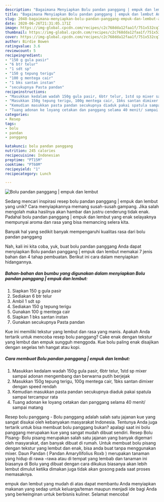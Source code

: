 ```yaml
---
description: "Bagaimana Menyiapkan Bolu pandan panggang | empuk dan lembut Anti Gagal"
title: "Bagaimana Menyiapkan Bolu pandan panggang | empuk dan lembut Anti Gagal"
slug: 2048-bagaimana-menyiapkan-bolu-pandan-panggang-empuk-dan-lembut-anti-gagal
date: 2020-06-26T21:31:05.171Z
image: https://img-global.cpcdn.com/recipes/c2c768dda12faa1f/751x532cq70/bolu-pandan-panggang-empuk-dan-lembut-foto-resep-utama.jpg
thumbnail: https://img-global.cpcdn.com/recipes/c2c768dda12faa1f/751x532cq70/bolu-pandan-panggang-empuk-dan-lembut-foto-resep-utama.jpg
cover: https://img-global.cpcdn.com/recipes/c2c768dda12faa1f/751x532cq70/bolu-pandan-panggang-empuk-dan-lembut-foto-resep-utama.jpg
author: Birdie Bowen
ratingvalue: 3.6
reviewcount: 5
recipeingredient:
- "150 g gula pasir"
- "6 btr telur"
- "1 sdt sp"
- "150 g tepung terigu"
- "100 g mentega cair"
- "1 bks santan instan"
- "secukupnya Pasta pandan"
recipeinstructions:
- "Masukkan kedalam wadah 150g gula pasir, 6btr telur, 1std sp mixer sampai adonan mengembang dan berwarna putih berjejak"
- "Masukkan 150g tepung terigu, 100g mentega cair, 1bks santan dimixer dengan speed rendah"
- "Kemudian masukkan pasta pandan secukupnya diaduk pakai spatula sampai tercampur rata"
- "Tuang adonan ke loyang cetakan dan panggang selama 40 menit/ sampai matang"
categories:
- Resep
tags:
- bolu
- pandan
- panggang

katakunci: bolu pandan panggang 
nutrition: 245 calories
recipecuisine: Indonesian
preptime: "PT15M"
cooktime: "PT60M"
recipeyield: "1"
recipecategory: Lunch

---
```



![Bolu pandan panggang | empuk dan lembut](https://img-global.cpcdn.com/recipes/c2c768dda12faa1f/751x532cq70/bolu-pandan-panggang-empuk-dan-lembut-foto-resep-utama.jpg)

Sedang mencari inspirasi resep bolu pandan panggang | empuk dan lembut yang unik? Cara menyiapkannya memang susah-susah gampang. Jika salah mengolah maka hasilnya akan hambar dan justru cenderung tidak enak. Padahal bolu pandan panggang | empuk dan lembut yang enak selayaknya mempunyai aroma dan rasa yang bisa memancing selera kita.

Banyak hal yang sedikit banyak mempengaruhi kualitas rasa dari bolu pandan panggang 

Nah, kali ini kita coba, yuk, buat bolu pandan panggang  Anda dapat menyiapkan Bolu pandan panggang | empuk dan lembut memakai 7 jenis bahan dan 4 tahap pembuatan. Berikut ini cara dalam menyiapkan hidangannya.

<!--inarticleads1-->

##### Bahan-bahan dan bumbu yang digunakan dalam menyiapkan Bolu pandan panggang | empuk dan lembut:

1. Siapkan 150 g gula pasir
1. Sediakan 6 btr telur
1. Ambil 1 sdt sp
1. Sediakan 150 g tepung terigu
1. Gunakan 100 g mentega cair
1. Siapkan 1 bks santan instan
1. Gunakan secukupnya Pasta pandan


Kue ini memiliki tekstur yang lembut dan rasa yang manis. Apakah Anda tertarik untuk mencoba resep bolu panggang? Cake enak dengan tekstur yang lembut dan empuk sungguh menggoda. Kue bolu paling enak disajikan dengan segelas teh hangat atau kopi. 

<!--inarticleads2-->

##### Cara membuat Bolu pandan panggang | empuk dan lembut:

1. Masukkan kedalam wadah 150g gula pasir, 6btr telur, 1std sp mixer sampai adonan mengembang dan berwarna putih berjejak
1. Masukkan 150g tepung terigu, 100g mentega cair, 1bks santan dimixer dengan speed rendah
1. Kemudian masukkan pasta pandan secukupnya diaduk pakai spatula sampai tercampur rata
1. Tuang adonan ke loyang cetakan dan panggang selama 40 menit/ sampai matang


Resep bolu panggang - Bolu panggang adalah salah satu jajanan kue yang sangat disukai oleh kebanyakan masyarakat Indonesia. Tentunya Anda juga tertarik untuk bisa membuat bolu panggang bukan? apalagi saat ini bolu panggang merupakan kue yang sangat mudah dibuat sendiri. Resep Bolu Pisang- Bolu pisang merupakan salah satu jajanan yang banyak digemari oleh masyarakat, dan banyak dibuat di rumah. Untuk membuat bolu pisang dengan tekstur yang lembut dan enak, bisa anda buat tanpa menggunakan mixer. Daun Pandan ( Pandan Amaryllifolius Roxb ) merupakan tanaman yang hidup di rawa -rawa atau di tempat yang lembab dan tanaman ini biasanya di Bolu yang dibuat dengan cara dikukus biasanya akan lebih lembut dimulut ketika dimakan juga tidak akan gosong pada saat proses memasaknya. 

 empuk dan lembut yang mudah di atas dapat membantu Anda menyiapkan makanan yang sedap untuk keluarga/teman maupun menjadi ide bagi Anda yang berkeinginan untuk berbisnis kuliner. Selamat mencoba!
